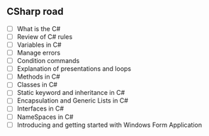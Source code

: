 ## CSharp road
- [ ] What is the C#
- [ ] Review of C# rules
- [ ] Variables in C#
- [ ] Manage errors
- [ ] Condition commands
- [ ] Explanation of presentations and loops
- [ ] Methods in C#
- [ ] Classes in C#
- [ ] Static keyword and inheritance in C#
- [ ] Encapsulation and Generic Lists in C#
- [ ] Interfaces in C#
- [ ] NameSpaces in C#
- [ ] Introducing and getting started with Windows Form Application
